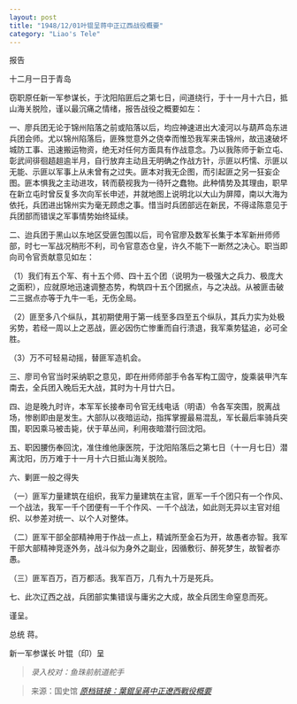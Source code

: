 ```yaml
---
layout: post
title: "1948/12/01叶锟呈蒋中正辽西战役概要"
category: "Liao's Tele"
---
```


报告

十二月一日于青岛

窃职原任新一军参谋长，于沈阳陷匪后之第七日，间道绕行，于十一月十六日，抵山海关脱险，谨以最沉痛之情绪，报告战役之概要如左：

一、廖兵团无论于锦州陷落之前或陷落以后，均应神速进出大凌河以与葫芦岛东进兵团会师。尤以锦州陷落后，匪殊觉意外之侥幸而惟恐我军来击锦州，故迅速破坏城防工事、迅速搬运物资，绝无对任何方面具有作战意念。乃以我陈师于新立屯、彰武间徘徊趦趄逾半月，自行放弃主动且无明确之作战方针，示匪以朽懦、示匪以无能、示匪以军事上从未曾有之过失。匪本对我无企图，而引起匪之另一狂妄企图。匪本惧我之主动进攻，转而藐视我为一待歼之蠢物。此种情势及其理由，职早在新立屯时曾反复多次向军长申述，并就地图上说明北以大山为屏障，南以大海为依托，兵团进出锦州实为毫无顾虑之事。惜当时兵团部远在新民，不得迳陈意见于兵团部而错误之军事情势始终延续。

二、迨兵团于黑山以东地区受匪包围以后，司令官廖及数军长集于本军新卅师师部，时七一军战况稍形不利，司令官意态仓皇，许久不能下一断然之决心。职当即向司令官贡献意见如左：

（1）我们有五个军、有十五个师、四十五个团（说明为一极强大之兵力、极庞大之面积），应就原地迅速调整态势，构筑四十五个团据点，与之决战。从被匪击破二三据点亦等于九牛一毛，无伤全局。

（2）匪至多八个纵队，其初期使用于第一线至多四至五个纵队，其兵力实为处极劣势，若经一周以上之恶战，匪必因伤亡惨重而自行溃退，我军乘势猛追，必可全胜。

（3）万不可轻易动摇，替匪军造机会。

三、廖司令官当时采纳职之意见，即在卅师师部手令各军构工固守，旋乘装甲汽车南去，全兵团入晚后无大战，其时为十月廿六日。

四、迨是晚九时许，本军军长接奉司令官无线电话（明语）令各军突围，脱离战场，惨剧即由是发生。大部队以夜暗运动，指挥掌握最易混乱，军长最后率骑兵突围，职因乘马被击毙，伏于草丛间，利用夜暗潜行回沈阳。

五、职因腰伤奉回沈，准住维他康医院，于沈阳陷落后之第七日（十一月七日）潜离沈阳，历万难于十一月十六日抵山海关脱险。

六、剿匪一般之得失

（一）匪军力量建筑在组织，我军力量建筑在主官，匪军一千个团只有一个作风、一个战法，我军一千个团便有一千个作风、一千个战法，如此则无异以主官对组织、以参差对统一、以个人对整体。

（二）匪军干部全部精神用于作战一点上，精诚所至金石为开，故愚者亦智。我军干部大部精神竞逐外务，战斗似为身外之副业，因循敷衍、醉死梦生，故智者亦愚。

（三）匪军百万，百万都活。我军百万，几有九十万是死兵。

七、此次辽西之战，兵团部实集错误与庸劣之大成，故全兵团生命窒息而死。

谨呈。

总统 蒋。

新一军参谋长 叶锟（印）呈


> *录入校对：鱼珠前航道舵手*

> 来源：国史馆 [*原档链接：葉錕呈蔣中正遼西戰役概要*](https://ahonline.drnh.gov.tw/index.php?act=Display/image/5894468=jdbi6l#f9F)